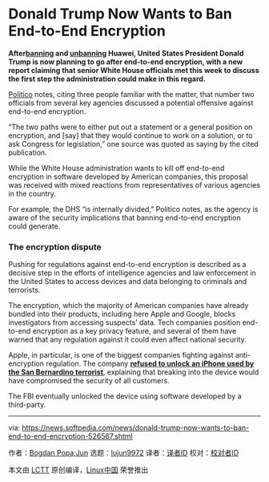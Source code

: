 [#]: collector: (lujun9972)
[#]: translator: (wxy)
[#]: reviewer: ( )
[#]: publisher: ( )
[#]: url: ( )
[#]: subject: (Donald Trump Now Wants to Ban End-to-End Encryption)
[#]: via: (https://news.softpedia.com/news/donald-trump-now-wants-to-ban-end-to-end-encryption-526567.shtml)
[#]: author: (Bogdan Popa https://news.softpedia.com/editors/browse/bogdan-popa)

Donald Trump Now Wants to Ban End-to-End Encryption
======

**After[banning][1] and [unbanning][2] Huawei, United States President Donald Trump is now planning to go after end-to-end encryption, with a new report claiming that senior White House officials met this week to discuss the first step the administration could make in this regard.**

[Politico][3] notes, citing three people familiar with the matter, that number two officials from several key agencies discussed a potential offensive against end-to-end encryption.

“The two paths were to either put out a statement or a general position on encryption, and [say] that they would continue to work on a solution, or to ask Congress for legislation,” one source was quoted as saying by the cited publication.

While the White House administration wants to kill off end-to-end encryption in software developed by American companies, this proposal was received with mixed reactions from representatives of various agencies in the country.

For example, the DHS “is internally divided,” Politico notes, as the agency is aware of the security implications that banning end-to-end encryption could generate.

### The encryption dispute

Pushing for regulations against end-to-end encryption is described as a decisive step in the efforts of intelligence agencies and law enforcement in the United States to access devices and data belonging to criminals and terrorists.

The encryption, which the majority of American companies have already bundled into their products, including here Apple and Google, blocks investigators from accessing suspects’ data. Tech companies position end-to-end encryption as a key privacy feature, and several of them have warned that any regulation against it could even affect national security.

Apple, in particular, is one of the biggest companies fighting against anti-encryption regulation. The company [**refused to unlock an iPhone used by the San Bernardino terrorist**][4], explaining that breaking into the device would have compromised the security of all customers.

The FBI eventually unlocked the device using software developed by a third-party.

--------------------------------------------------------------------------------

via: https://news.softpedia.com/news/donald-trump-now-wants-to-ban-end-to-end-encryption-526567.shtml

作者：[Bogdan Popa;Jun][a]
选题：[lujun9972][b]
译者：[译者ID](https://github.com/译者ID)
校对：[校对者ID](https://github.com/校对者ID)

本文由 [LCTT](https://github.com/LCTT/TranslateProject) 原创编译，[Linux中国](https://linux.cn/) 荣誉推出

[a]: https://news.softpedia.com/editors/browse/bogdan-popa
[b]: https://github.com/lujun9972
[1]: https://news.softpedia.com/news/google-bans-huawei-from-using-android-google-play-gmail-other-services-526083.shtml
[2]: https://news.softpedia.com/news/breaking-donald-trump-says-huawei-can-buy-american-products-again-526564.shtml
[3]: https://www.politico.com/story/2019/06/27/trump-officials-weigh-encryption-crackdown-1385306
[4]: https://news.softpedia.com/news/judge-orders-apple-to-help-the-fbi-hack-san-bernardino-shooter-s-iphone-500517.shtml
